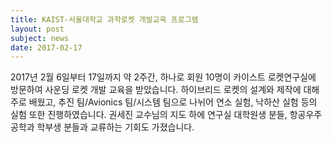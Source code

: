 ```yaml
---
title: KAIST-서울대학교 과학로켓 개발교육 프로그램 
layout: post
subject: news
date: 2017-02-17
---
```


2017년 2월 6일부터 17일까지 약 2주간, 하나로 회원 10명이 카이스트 로켓연구실에 방문하여 사운딩 로켓 개발 교육을 받았습니다. 
하이브리드 로켓의 설계와 제작에 대해 주로 배웠고, 추진 팀/Avionics 팀/시스템 팀으로 나뉘어 연소 실험, 낙하산 실험 등의 실험 또한 진행하였습니다. 
권세진 교수님의 지도 하에 연구실 대학원생 분들, 항공우주공학과 학부생 분들과 교류하는 기회도 가졌습니다.

